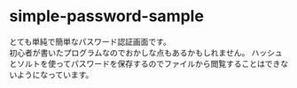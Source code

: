 # simple-password-sample
とても単純で簡単なパスワード認証画面です。  
初心者が書いたプログラムなのでおかしな点もあるかもしれません。
ハッシュとソルトを使ってパスワードを保存するのでファイルから閲覧することはできないようになっています。
